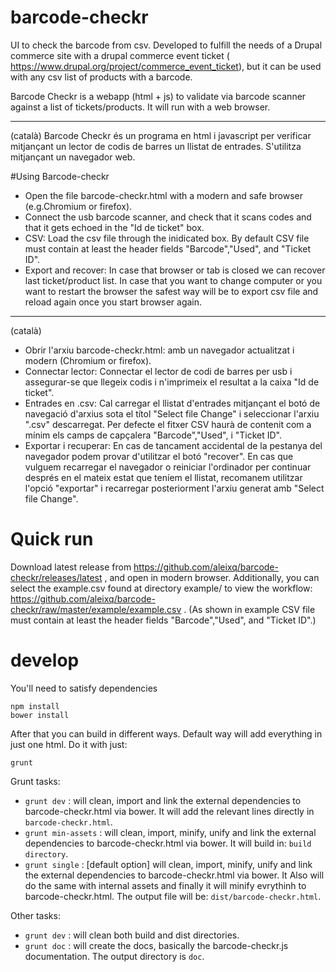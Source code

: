 # barcode-checkr
UI to check the barcode from csv. Developed to fulfill the needs of a Drupal commerce site with a drupal commerce event ticket ( https://www.drupal.org/project/commerce_event_ticket), but it can be used with any csv list of products with a barcode.

Barcode Checkr is a webapp (html + js) to validate via barcode scanner against a list of tickets/products. It will run with a web browser.

------------

(català) Barcode Checkr és un programa en html i javascript per verificar mitjançant un lector de codis de barres un llistat de entrades. S'utilitza mitjançant un navegador web.


#Using Barcode-checkr

* Open the file barcode-checkr.html with a modern and safe browser (e.g.Chromium or firefox).
* Connect the usb barcode scanner, and check that it scans codes and that it gets echoed in the "Id de ticket" box.
* CSV: Load the csv file through the inidicated box. By default CSV file must contain at least the header fields "Barcode","Used", and "Ticket ID".
* Export and recover: In case that browser or tab is closed we can recover last ticket/product list. In case that you want to change computer or you want to restart the browser the safest way will be to export csv file and reload again once you start browser again.

---------------------
(català)
* Obrir l'arxiu barcode-checkr.html: amb un navegador actualitzat i modern (Chromium or firefox).
* Connectar lector: Connectar el lector de codi de barres per usb i assegurar-se que llegeix codis i n'imprimeix el resultat a la caixa "Id de ticket".
* Entrades en .csv: Cal carregar el llistat d'entrades mitjançant el botó de navegació d'arxius sota el títol "Select file Change" i seleccionar l'arxiu ".csv" descarregat. Per defecte el fitxer CSV haurà de contenit com a mínim els camps de capçalera "Barcode","Used", i "Ticket ID".
* Exportar i recuperar: En cas de tancament accidental de la pestanya del navegador podem provar d'utilitzar el botó "recover". En cas que vulguem recarregar el navegador o reiniciar l'ordinador per continuar després en el mateix estat que teníem el llistat, recomanem utilitzar l'opció "exportar" i  recarregar posteriorment l'arxiu generat amb "Select file Change".

Quick run
=======
Download latest release from https://github.com/aleixq/barcode-checkr/releases/latest , and open in modern browser. 
Additionally, you can select the example.csv found at  directory example/ to view the workflow: https://github.com/aleixq/barcode-checkr/raw/master/example/example.csv . 
(As shown in example CSV file must contain at least the header fields "Barcode","Used", and "Ticket ID".)


develop
=======
You'll need to satisfy dependencies

    npm install
    bower install

After that you can build in different ways. Default way will add everything in just one html. Do it with just:

    grunt
    
Grunt tasks:
* `grunt dev` : will clean, import and link the external dependencies to barcode-checkr.html via bower. It will add the relevant lines directly in `barcode-checkr.html`.
* `grunt min-assets` : will clean, import, minify, unify and link the external dependencies to barcode-checkr.html via bower. It will build in: `build directory`.
* `grunt single` : [default option] will clean, import, minify, unify and link the external dependencies to barcode-checkr.html via bower. It Also will do the same with internal assets and finally it will minify evrythinh to barcode-checkr.html.  The output file will be: `dist/barcode-checkr.html`.

Other tasks:
* `grunt dev` : will clean both build and dist directories.
* `grunt doc` : will create the docs, basically the barcode-checkr.js documentation. The output directory is `doc`.
